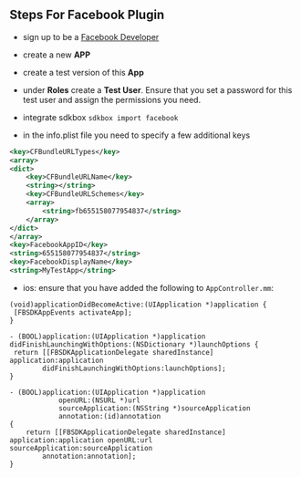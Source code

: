 Steps For Facebook Plugin
----

* sign up to be a [Facebook Developer](http://developers.facebook.com)

* create a new __APP__

* create a test version of this __App__

* under __Roles__ create a __Test User__. Ensure that you set a password for this test user and assign the permissions you need.

* integrate sdkbox `sdkbox import facebook`

* in the info.plist file you need to specify a few additional keys
```xml
<key>CFBundleURLTypes</key>
<array>
<dict>
    <key>CFBundleURLName</key>
    <string></string>
    <key>CFBundleURLSchemes</key>
    <array>
        <string>fb655158077954837</string>
    </array>
</dict>
</array>
<key>FacebookAppID</key>
<string>655158077954837</string>
<key>FacebookDisplayName</key>
<string>MyTestApp</string>
```

* ios: ensure that you have added the following to `AppController.mm`:
```objc
(void)applicationDidBecomeActive:(UIApplication *)application {
 [FBSDKAppEvents activateApp];
}
```
```objc
- (BOOL)application:(UIApplication *)application didFinishLaunchingWithOptions:(NSDictionary *)launchOptions {
 return [[FBSDKApplicationDelegate sharedInstance] application:application
        didFinishLaunchingWithOptions:launchOptions];
}
```
```objc
- (BOOL)application:(UIApplication *)application
            openURL:(NSURL *)url
            sourceApplication:(NSString *)sourceApplication
            annotation:(id)annotation
{
    return [[FBSDKApplicationDelegate sharedInstance] application:application openURL:url sourceApplication:sourceApplication
        annotation:annotation];
}
```
